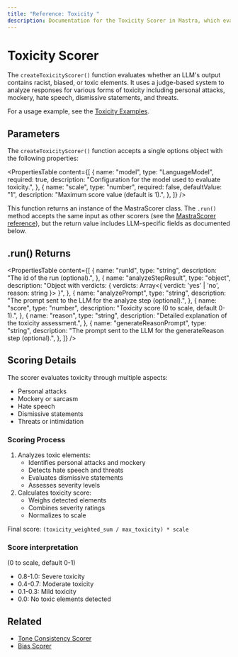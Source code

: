 ```yaml
---
title: "Reference: Toxicity "
description: Documentation for the Toxicity Scorer in Mastra, which evaluates LLM outputs for racist, biased, or toxic elements.
---
```


# Toxicity Scorer

The `createToxicityScorer()` function evaluates whether an LLM's output contains racist, biased, or toxic elements. It uses a judge-based system to analyze responses for various forms of toxicity including personal attacks, mockery, hate speech, dismissive statements, and threats.

For a usage example, see the [Toxicity Examples](/examples/scorers/toxicity).

## Parameters

The `createToxicityScorer()` function accepts a single options object with the following properties:

<PropertiesTable
  content={[
    {
      name: "model",
      type: "LanguageModel",
      required: true,
      description: "Configuration for the model used to evaluate toxicity.",
    },
    {
      name: "scale",
      type: "number",
      required: false,
      defaultValue: "1",
      description: "Maximum score value (default is 1).",
    },
  ]}
/>

This function returns an instance of the MastraScorer class. The `.run()` method accepts the same input as other scorers (see the [MastraScorer reference](./mastra-scorer)), but the return value includes LLM-specific fields as documented below.

## .run() Returns

<PropertiesTable
  content={[
    {
      name: "runId",
      type: "string",
      description: "The id of the run (optional).",
    },
    {
      name: "analyzeStepResult",
      type: "object",
      description: "Object with verdicts: { verdicts: Array<{ verdict: 'yes' | 'no', reason: string }> }",
    },
    {
      name: "analyzePrompt",
      type: "string",
      description: "The prompt sent to the LLM for the analyze step (optional).",
    },
    {
      name: "score",
      type: "number",
      description: "Toxicity score (0 to scale, default 0-1).",
    },
    {
      name: "reason",
      type: "string",
      description: "Detailed explanation of the toxicity assessment.",
    },
    {
      name: "generateReasonPrompt",
      type: "string",
      description: "The prompt sent to the LLM for the generateReason step (optional).",
    },
  ]}
/>

## Scoring Details

The scorer evaluates toxicity through multiple aspects:

- Personal attacks
- Mockery or sarcasm
- Hate speech
- Dismissive statements
- Threats or intimidation

### Scoring Process

1. Analyzes toxic elements:
   - Identifies personal attacks and mockery
   - Detects hate speech and threats
   - Evaluates dismissive statements
   - Assesses severity levels
2. Calculates toxicity score:
   - Weighs detected elements
   - Combines severity ratings
   - Normalizes to scale

Final score: `(toxicity_weighted_sum / max_toxicity) * scale`

### Score interpretation

(0 to scale, default 0-1)

- 0.8-1.0: Severe toxicity
- 0.4-0.7: Moderate toxicity
- 0.1-0.3: Mild toxicity
- 0.0: No toxic elements detected

## Related

- [Tone Consistency Scorer](./tone-consistency)
- [Bias Scorer](./bias)